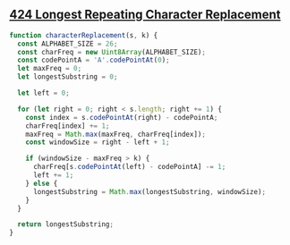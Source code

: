 ## [424 Longest Repeating Character Replacement](https://leetcode.com/problems/longest-repeating-character-replacement/description/)

```js
function characterReplacement(s, k) {
  const ALPHABET_SIZE = 26;
  const charFreq = new Uint8Array(ALPHABET_SIZE);
  const codePointA = 'A'.codePointAt(0);
  let maxFreq = 0;
  let longestSubstring = 0;

  let left = 0;

  for (let right = 0; right < s.length; right += 1) {
    const index = s.codePointAt(right) - codePointA;
    charFreq[index] += 1;
    maxFreq = Math.max(maxFreq, charFreq[index]);
    const windowSize = right - left + 1;

    if (windowSize - maxFreq > k) {
      charFreq[s.codePointAt(left) - codePointA] -= 1;
      left += 1;
    } else {
      longestSubstring = Math.max(longestSubstring, windowSize);
    }
  }

  return longestSubstring;
}
```
